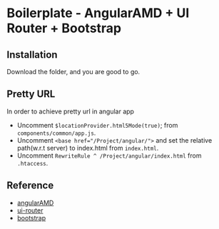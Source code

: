 # Boilerplate - AngularAMD + UI Router + Bootstrap

## Installation
Download the folder, and you are good to go.

## Pretty URL
In order to achieve pretty url in angular app
* Uncomment `$locationProvider.html5Mode(true)`; from `components/common/app.js`.
* Uncomment `<base href="/Project/angular/">` and set the relative path(w.r.t server) to index.html from `index.html`.
* Uncomment `RewriteRule ^ /Project/angular/index.html` from `.htaccess`.

## Reference
* [angularAMD](https://github.com/marcoslin/angularAMD/ "angularAMD")
* [ui-router](https://github.com/angular-ui/ui-router/ "ui-router")
* [bootstrap](https://github.com/angular-ui/bootstrap/ "bootstrap")